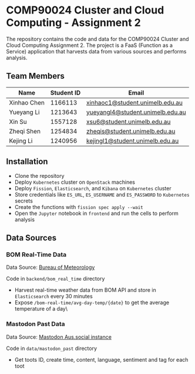# COMP90024 Cluster and Cloud Computing - Assignment 2

The repository contains the code and data for the COMP90024 Cluster and Cloud Computing Assignment 2. The project is a FaaS (Function as a Service) application that harvests data from various sources and performs analysis.

## Team Members

| Name        | Student ID | Email                           |
| ----------- | ---------- | ------------------------------- |
| Xinhao Chen | 1166113    | xinhaoc1@student.unimelb.edu.au |
| Yueyang Li  | 1213643    | yueyangl4@student.unimelb.edu.au|
| Xin Su      | 1557128    | xsu6@student.unimelb.edu.au     |
| Zheqi Shen  | 1254834    | zheqis@student.unimelb.edu.au   |
| Kejing Li   | 1240956    | kejingl1@student.unimelb.edu.au

## Installation

- Clone the repository
- Deploy `Kubernetes` cluster on `OpenStack` machines
- Deploy `Fission`, `Elasticsearch`, and `Kibana` on `Kubernetes` cluster
- Store credentials like `ES_URL`, `ES_USERNAME` and `ES_PASSWORD` to `Kubernetes` secrets
- Create the functions with `fission spec apply --wait`
- Open the `Jupyter` notebook in `frontend` and run the cells to perform analysis

## Data Sources

### BOM Real-Time Data

Data Source: [Bureau of Meteorology](https://reg.bom.gov.au/)

Code in `backend/bom_real_time` directory

- Harvest real-time weather data from BOM API and store in `Elasticsearch` every 30 minutes
- Expose `/bom-real-time/avg-day-temp/{date}` to get the average temperature of a day\

### Mastodon Past Data

Data Source: [Mastodon Aus.social instance](https://aus.social)

Code in `data/mastodon_past` directory

- Get toots ID, create time, content, language, sentiment and tag for each toot



